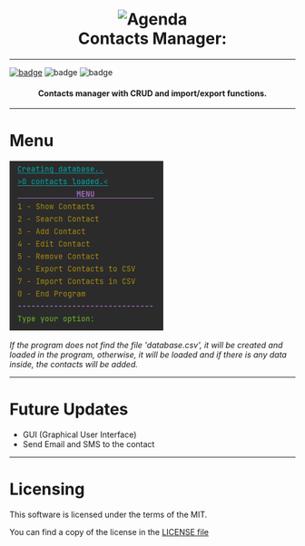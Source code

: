 
<h1 align="center">
  <img src="https://help.apple.com/assets/61526FF1CFE4A13B2238B879/61526FF2CFE4A13B2238B880/en_US/97d1bbc73dbf602c4bc123c17bb5def0.png" alt="Agenda" width="100px">
  <br>
  Contacts Manager:
</h1>

---

[![badge](https://img.shields.io/badge/Created%20by-Kmuv1t-orange)](https://github.com/kmuv1t)
![badge](https://img.shields.io/badge/Version-1.0-blue)
![badge](https://img.shields.io/badge/License-MIT-green.svg)

<h4 align="center">
Contacts manager with CRUD and import/export functions.
</h4>

---

Menu
=====

![](img/menu.png)

*If the program does not find the file 'database.csv', it will be created and loaded in the program, otherwise, it will be loaded and if there is any data inside, the contacts will be added.*

---

Future Updates
=====

- GUI (Graphical User Interface)
- Send Email and SMS to the contact

---

Licensing
=====

This software is licensed under the terms of the MIT.

You can find a copy of the license in the [LICENSE file](LICENSE)